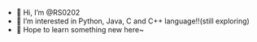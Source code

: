 - 👋 Hi, I’m @RS0202
- 👀 I’m interested in Python, Java, C and C++ language!!(still exploring)
- 🥰 Hope to learn something new here~

